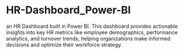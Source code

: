 # HR-Dashboard_Power-BI
an HR Dashboard built in Power BI. This dashboard provides actionable insights into key HR metrics like employee demographics, performance analytics, and turnover trends, helping organizations make informed decisions and optimize their workforce strategy.

